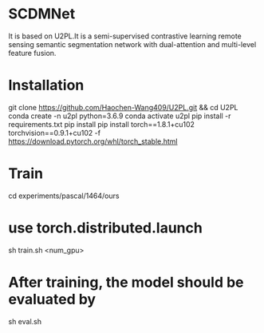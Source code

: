 # SCDMNet
It is based on U2PL.It is a semi-supervised contrastive learning remote sensing semantic segmentation network with dual-attention and multi-level feature fusion.
# Installation
git clone https://github.com/Haochen-Wang409/U2PL.git && cd U2PL
conda create -n u2pl python=3.6.9
conda activate u2pl
pip install -r requirements.txt
pip install pip install torch==1.8.1+cu102 torchvision==0.9.1+cu102 -f https://download.pytorch.org/whl/torch_stable.html
# Train
cd experiments/pascal/1464/ours
# use torch.distributed.launch
sh train.sh <num_gpu> <port>
# After training, the model should be evaluated by
sh eval.sh
